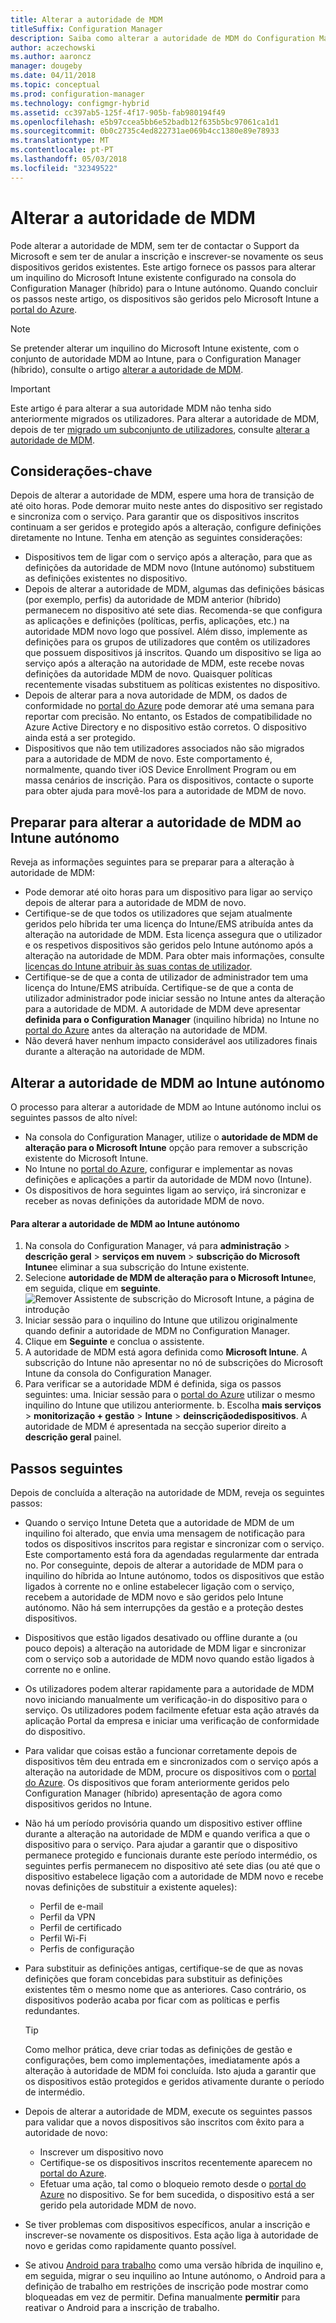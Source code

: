 ```yaml
---
title: Alterar a autoridade de MDM
titleSuffix: Configuration Manager
description: Saiba como alterar a autoridade de MDM do Configuration Manager (híbrido) para o Intune autónomo
author: aczechowski
ms.author: aaroncz
manager: dougeby
ms.date: 04/11/2018
ms.topic: conceptual
ms.prod: configuration-manager
ms.technology: configmgr-hybrid
ms.assetid: cc397ab5-125f-4f17-905b-fab980194f49
ms.openlocfilehash: e5b97ccea5bb6e52badb12f635b5bc97061ca1d1
ms.sourcegitcommit: 0b0c2735c4ed822731ae069b4cc1380e89e78933
ms.translationtype: MT
ms.contentlocale: pt-PT
ms.lasthandoff: 05/03/2018
ms.locfileid: "32349522"
---
```

# <a name="change-your-mdm-authority"></a>Alterar a autoridade de MDM
Pode alterar a autoridade de MDM, sem ter de contactar o Support da Microsoft e sem ter de anular a inscrição e inscrever-se novamente os seus dispositivos geridos existentes. Este artigo fornece os passos para alterar um inquilino do Microsoft Intune existente configurado na consola do Configuration Manager (híbrido) para o Intune autónomo. Quando concluir os passos neste artigo, os dispositivos são geridos pelo Microsoft Intune a [portal do Azure](https://portal.azure.com). 

> [!Note]    
> Se pretender alterar um inquilino do Microsoft Intune existente, com o conjunto de autoridade MDM ao Intune, para o Configuration Manager (híbrido), consulte o artigo [alterar a autoridade de MDM](https://docs.microsoft.com/intune-classic/deploy-use/change-mdm-authority).

> [!Important]    
> Este artigo é para alterar a sua autoridade MDM não tenha sido anteriormente migrados os utilizadores. Para alterar a autoridade de MDM, depois de ter [migrado um subconjunto de utilizadores](migrate-hybridmdm-to-intunesa.md), consulte [alterar a autoridade de MDM](migrate-change-mdm-authority.md).

## <a name="key-considerations"></a>Considerações-chave
Depois de alterar a autoridade de MDM, espere uma hora de transição de até oito horas. Pode demorar muito neste antes do dispositivo ser registado e sincroniza com o serviço. Para garantir que os dispositivos inscritos continuam a ser geridos e protegido após a alteração, configure definições diretamente no Intune. Tenha em atenção as seguintes considerações:
- Dispositivos tem de ligar com o serviço após a alteração, para que as definições da autoridade de MDM novo (Intune autónomo) substituem as definições existentes no dispositivo.
- Depois de alterar a autoridade de MDM, algumas das definições básicas (por exemplo, perfis) da autoridade de MDM anterior (híbrido) permanecem no dispositivo até sete dias. Recomenda-se que configura as aplicações e definições (políticas, perfis, aplicações, etc.) na autoridade MDM novo logo que possível. Além disso, implemente as definições para os grupos de utilizadores que contêm os utilizadores que possuem dispositivos já inscritos. Quando um dispositivo se liga ao serviço após a alteração na autoridade de MDM, este recebe novas definições da autoridade MDM de novo. Quaisquer políticas recentemente visadas substituem as políticas existentes no dispositivo.
- Depois de alterar para a nova autoridade de MDM, os dados de conformidade no [portal do Azure](https://portal.azure.com) pode demorar até uma semana para reportar com precisão. No entanto, os Estados de compatibilidade no Azure Active Directory e no dispositivo estão corretos. O dispositivo ainda está a ser protegido.
- Dispositivos que não tem utilizadores associados não são migrados para a autoridade de MDM de novo. Este comportamento é, normalmente, quando tiver iOS Device Enrollment Program ou em massa cenários de inscrição. Para os dispositivos, contacte o suporte para obter ajuda para movê-los para a autoridade de MDM de novo.

## <a name="prepare-to-change-the-mdm-authority-to-intune-standalone"></a>Preparar para alterar a autoridade de MDM ao Intune autónomo
Reveja as informações seguintes para se preparar para a alteração à autoridade de MDM:
- Pode demorar até oito horas para um dispositivo para ligar ao serviço depois de alterar para a autoridade de MDM de novo.
- Certifique-se de que todos os utilizadores que sejam atualmente geridos pelo híbrida ter uma licença do Intune/EMS atribuída antes da alteração na autoridade de MDM. Esta licença assegura que o utilizador e os respetivos dispositivos são geridos pelo Intune autónomo após a alteração na autoridade de MDM. Para obter mais informações, consulte [licenças do Intune atribuir às suas contas de utilizador](https://docs.microsoft.com/intune/get-started/start-with-a-paid-subscription-to-microsoft-intune-step-4).
- Certifique-se de que a conta de utilizador de administrador tem uma licença do Intune/EMS atribuída. Certifique-se de que a conta de utilizador administrador pode iniciar sessão no Intune antes da alteração para a autoridade de MDM. A autoridade de MDM deve apresentar **definida para o Configuration Manager** (inquilino híbrida) no Intune no [portal do Azure](https://portal.azure.com) antes da alteração na autoridade de MDM.
- Não deverá haver nenhum impacto considerável aos utilizadores finais durante a alteração na autoridade de MDM. 

## <a name="change-the-mdm-authority-to-intune-standalone"></a>Alterar a autoridade de MDM ao Intune autónomo
O processo para alterar a autoridade de MDM ao Intune autónomo inclui os seguintes passos de alto nível:  
- Na consola do Configuration Manager, utilize o **autoridade de MDM de alteração para o Microsoft Intune** opção para remover a subscrição existente do Microsoft Intune.
- No Intune no [portal do Azure](https://portal.azure.com), configurar e implementar as novas definições e aplicações a partir da autoridade de MDM novo (Intune).
- Os dispositivos de hora seguintes ligam ao serviço, irá sincronizar e receber as novas definições da autoridade MDM de novo.

#### <a name="to-change-the-mdm-authority-to-intune-standalone"></a>Para alterar a autoridade de MDM ao Intune autónomo
1. Na consola do Configuration Manager, vá para **administração** &gt; **descrição geral** &gt; **serviços em nuvem** &gt; **subscrição do Microsoft Intune**e eliminar a sua subscrição do Intune existente.
2. Selecione **autoridade de MDM de alteração para o Microsoft Intune**e, em seguida, clique em **seguinte**.
   ![Remover Assistente de subscrição do Microsoft Intune, a página de introdução](./media/mdm-change-delete-subscription.png)
3. Iniciar sessão para o inquilino do Intune que utilizou originalmente quando definir a autoridade de MDM no Configuration Manager.
4. Clique em **Seguinte** e conclua o assistente.
5. A autoridade de MDM está agora definida como **Microsoft Intune**. A subscrição do Intune não apresentar no nó de subscrições do Microsoft Intune da consola do Configuration Manager. 
6. Para verificar se a autoridade MDM é definida, siga os passos seguintes: uma. Iniciar sessão para o [portal do Azure](https://portal.azure.com) utilizar o mesmo inquilino do Intune que utilizou anteriormente. 
    b. Escolha **mais serviços** > **monitorização + gestão** > **Intune** > **deinscriçãodedispositivos**. A autoridade de MDM é apresentada na secção superior direito a **descrição geral** painel. 

## <a name="next-steps"></a>Passos seguintes
Depois de concluída a alteração na autoridade de MDM, reveja os seguintes passos:
- Quando o serviço Intune Deteta que a autoridade de MDM de um inquilino foi alterado, que envia uma mensagem de notificação para todos os dispositivos inscritos para registar e sincronizar com o serviço. Este comportamento está fora da agendadas regularmente dar entrada no. Por conseguinte, depois de alterar a autoridade de MDM para o inquilino do híbrida ao Intune autónomo, todos os dispositivos que estão ligados à corrente no e online estabelecer ligação com o serviço, recebem a autoridade de MDM novo e são geridos pelo Intune autónomo. Não há sem interrupções da gestão e a proteção destes dispositivos.
- Dispositivos que estão ligados desativado ou offline durante a (ou pouco depois) a alteração na autoridade de MDM ligar e sincronizar com o serviço sob a autoridade de MDM novo quando estão ligados à corrente no e online.  
- Os utilizadores podem alterar rapidamente para a autoridade de MDM novo iniciando manualmente um verificação-in do dispositivo para o serviço. Os utilizadores podem facilmente efetuar esta ação através da aplicação Portal da empresa e iniciar uma verificação de conformidade do dispositivo.
- Para validar que coisas estão a funcionar corretamente depois de dispositivos têm deu entrada em e sincronizados com o serviço após a alteração na autoridade de MDM, procure os dispositivos com o [portal do Azure](https://portal.azure.com). Os dispositivos que foram anteriormente geridos pelo Configuration Manager (híbrido) apresentação de agora como dispositivos geridos no Intune.    
- Não há um período provisória quando um dispositivo estiver offline durante a alteração na autoridade de MDM e quando verifica a que o dispositivo para o serviço. Para ajudar a garantir que o dispositivo permanece protegido e funcionais durante este período intermédio, os seguintes perfis permanecem no dispositivo até sete dias (ou até que o dispositivo estabelece ligação com a autoridade de MDM novo e recebe novas definições de substituir a existente aqueles):
    - Perfil de e-mail
    - Perfil da VPN
    - Perfil de certificado
    - Perfil Wi-Fi
    - Perfis de configuração
- Para substituir as definições antigas, certifique-se de que as novas definições que foram concebidas para substituir as definições existentes têm o mesmo nome que as anteriores. Caso contrário, os dispositivos poderão acaba por ficar com as políticas e perfis redundantes.    

  > [!TIP]   
  > Como melhor prática, deve criar todas as definições de gestão e configurações, bem como implementações, imediatamente após a alteração à autoridade de MDM foi concluída. Isto ajuda a garantir que os dispositivos estão protegidos e geridos ativamente durante o período de intermédio.   
-  Depois de alterar a autoridade de MDM, execute os seguintes passos para validar que a novos dispositivos são inscritos com êxito para a autoridade de novo:   
    - Inscrever um dispositivo novo
    - Certifique-se os dispositivos inscritos recentemente aparecem no [portal do Azure](https://portal.azure.com).
    - Efetuar uma ação, tal como o bloqueio remoto desde o [portal do Azure](https://portal.azure.com) no dispositivo. Se for bem sucedida, o dispositivo está a ser gerido pela autoridade MDM de novo.
- Se tiver problemas com dispositivos específicos, anular a inscrição e inscrever-se novamente os dispositivos. Esta ação liga à autoridade de novo e geridas como rapidamente quanto possível.
- Se ativou [Android para trabalho](/sccm/mdm/deploy-use/create-configuration-items-for-android-for-work-devices-managed-without-the-client) como uma versão híbrida de inquilino e, em seguida, migrar o seu inquilino ao Intune autónomo, o Android para a definição de trabalho em restrições de inscrição pode mostrar como bloqueadas em vez de permitir. Defina manualmente **permitir** para reativar o Android para a inscrição de trabalho.<!--512117-->